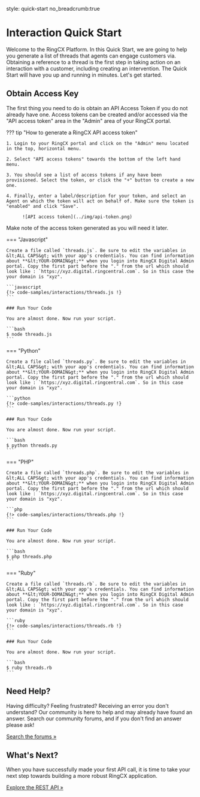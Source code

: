 style: quick-start
no_breadcrumb:true

# Interaction Quick Start

Welcome to the RingCX Platform. In this Quick Start, we are going to help you generate a list of threads that agents can engage customers via. Obtaining a reference to a thread is the first step in taking action on an interaction with a customer, including creating an intervention. The Quick Start will have you up and running in minutes. Let's get started.

## Obtain Access Key

The first thing you need to do is obtain an API Access Token if you do not already have one. Access tokens can be created and/or accessed via the "API access token" area in the "Admin" area of your RingCX portal.

??? tip "How to generate a RingCX API access token"

    1. Login to your RingCX portal and click on the "Admin" menu located in the top, horizontal menu.

    2. Select "API access tokens" towards the bottom of the left hand menu.

    3. You should see a list of access tokens if any have been provisioned. Select the token, or click the "+" button to create a new one.

    4. Finally, enter a label/description for your token, and select an Agent on which the token will act on behalf of. Make sure the token is "enabled" and click "Save".

          ![API access token](../img/api-token.png)

Make note of the access token generated as you will need it later.

=== "Javascript"

    Create a file called `threads.js`. Be sure to edit the variables in &lt;ALL CAPS&gt; with your app's credentials. You can find information about **&lt;YOUR-DOMAIN&gt;** when you login into RingCX Digital Admin portal. Copy the first part before the "." from the url which should look like : `https://xyz.digital.ringcentral.com`. So in this case the your domain is "xyz".

    ```javascript
    {!> code-samples/interactions/threads.js !}
    ```

    ### Run Your Code

    You are almost done. Now run your script.

    ```bash
    $ node threads.js
    ```

=== "Python"

    Create a file called `threads.py`. Be sure to edit the variables in &lt;ALL CAPS&gt; with your app's credentials. You can find information about **&lt;YOUR-DOMAIN&gt;** when you login into RingCX Digital Admin portal. Copy the first part before the "." from the url which should look like : `https://xyz.digital.ringcentral.com`. So in this case your domain is "xyz".

    ```python
    {!> code-samples/interactions/threads.py !}
    ```

    ### Run Your Code

    You are almost done. Now run your script.

    ```bash
    $ python threads.py
    ```

=== "PHP"

    Create a file called `threads.php`. Be sure to edit the variables in &lt;ALL CAPS&gt; with your app's credentials. You can find information about **&lt;YOUR-DOMAIN&gt;** when you login into RingCX Digital Admin portal. Copy the first part before the "." from the url which should look like : `https://xyz.digital.ringcentral.com`. So in this case your domain is "xyz".

    ```php
    {!> code-samples/interactions/threads.php !}
    ```

    ### Run Your Code

    You are almost done. Now run your script.

    ```bash
    $ php threads.php
    ```

=== "Ruby"

    Create a file called `threads.rb`. Be sure to edit the variables in &lt;ALL CAPS&gt; with your app's credentials. You can find information about **&lt;YOUR-DOMAIN&gt;** when you login into RingCX Digital Admin portal. Copy the first part before the "." from the url which should look like : `https://xyz.digital.ringcentral.com`. So in this case your domain is "xyz".

    ```ruby
    {!> code-samples/interactions/threads.rb !}
    ```

    ### Run Your Code

    You are almost done. Now run your script.

    ```bash
    $ ruby threads.rb
    ```


## Need Help?

Having difficulty? Feeling frustrated? Receiving an error you don't understand? Our community is here to help and may already have found an answer. Search our community forums, and if you don't find an answer please ask!

<a target="_new" href="https://forums.developers.ringcentral.com/search.html?c=72&includeChildren=true&f=&type=question+OR+kbentry+OR+topic&redirect=search%2Fsearch&sort=newest&q=interactions">Search the forums &raquo;</a>

## What's Next?

When you have successfully made your first API call, it is time to take your next step towards building a more robust RingCX application.

<a class="btn btn-success btn-lg" href="https://developers.ringcentral.com/engage/api-reference/">Explore the REST API &raquo;</a>
